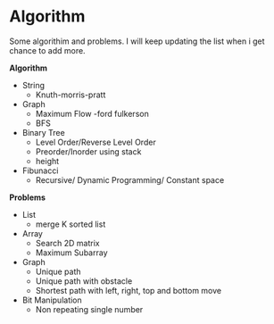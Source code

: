 Algorithm
=========

Some algorithim and problems. I will keep updating the list when i get chance to add more. 

**Algorithm**
- String
    - Knuth-morris-pratt
- Graph 
    - Maximum Flow -ford fulkerson
    - BFS
- Binary Tree
    - Level Order/Reverse Level Order
    - Preorder/Inorder using stack
    - height
- Fibunacci 
    - Recursive/ Dynamic Programming/ Constant space

**Problems**
- List
    - merge K sorted list
- Array
    - Search 2D matrix
    - Maximum Subarray
- Graph
    - Unique path
    - Unique path with obstacle
    - Shortest path with left, right, top and bottom move
- Bit Manipulation
    - Non repeating single number
